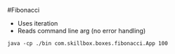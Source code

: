 #Fibonacci

* Uses iteration
* Reads command line arg (no error handling)

```
java -cp ./bin com.skillbox.boxes.fibonacci.App 100
```

